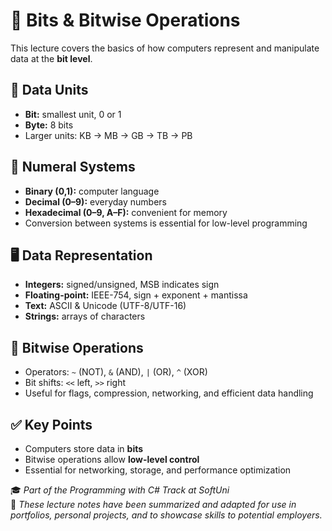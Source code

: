 # 🧮 Bits & Bitwise Operations

This lecture covers the basics of how computers represent and manipulate data at the **bit level**.

## 💾 Data Units

- **Bit:** smallest unit, 0 or 1  
- **Byte:** 8 bits  
- Larger units: KB → MB → GB → TB → PB  

## 🔢 Numeral Systems

- **Binary (0,1):** computer language  
- **Decimal (0–9):** everyday numbers  
- **Hexadecimal (0–9, A–F):** convenient for memory  
- Conversion between systems is essential for low-level programming  

## 🖥️ Data Representation

- **Integers:** signed/unsigned, MSB indicates sign  
- **Floating-point:** IEEE-754, sign + exponent + mantissa  
- **Text:** ASCII & Unicode (UTF-8/UTF-16)  
- **Strings:** arrays of characters  

## 🔧 Bitwise Operations

- Operators: `~` (NOT), `&` (AND), `|` (OR), `^` (XOR)  
- Bit shifts: `<<` left, `>>` right  
- Useful for flags, compression, networking, and efficient data handling  

## ✅ Key Points

- Computers store data in **bits**  
- Bitwise operations allow **low-level control**  
- Essential for networking, storage, and performance optimization

🎓 _Part of the Programming with C# Track at SoftUni_  
📝 _These lecture notes have been summarized and adapted for use in portfolios, personal projects, and to showcase skills to potential employers._
